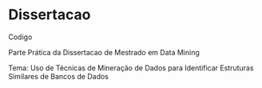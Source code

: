 # Dissertacao
Codigo

Parte Prática da Dissertacao de Mestrado em Data Mining

Tema: Uso de Técnicas de Mineração de Dados para Identificar Estruturas Similares de Bancos de Dados
